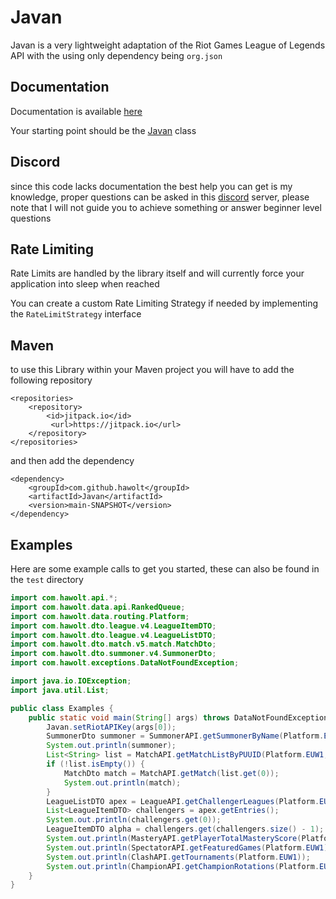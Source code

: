 # Javan

Javan is a very lightweight adaptation of the Riot Games League of Legends API with the using only dependency
being `org.json`

## Documentation

Documentation is available [here](https://javan.hawolt.com)

Your starting point should be the [Javan](https://javan.hawolt.com/com/hawolt/Javan.html) class

## Discord

since this code lacks documentation the best help you can get is my knowledge, proper questions can be asked in this [discord](https://discord.gg/3wknX5gxaW) server, please note that I will not guide you to achieve something or answer beginner level questions

## Rate Limiting

Rate Limits are handled by the library itself and will currently force your application into sleep when reached

You can create a custom Rate Limiting Strategy if needed by implementing the `RateLimitStrategy` interface


## Maven

to use this Library within your Maven project you will have to add the following repository

```
<repositories>
    <repository>
        <id>jitpack.io</id>
         <url>https://jitpack.io</url>
    </repository>
</repositories>
```

and then add the dependency

```
<dependency>
    <groupId>com.github.hawolt</groupId>
    <artifactId>Javan</artifactId>
    <version>main-SNAPSHOT</version>             
</dependency>
```

## Examples

Here are some example calls to get you started, these can also be found in the `test` directory

```java
import com.hawolt.api.*;
import com.hawolt.data.api.RankedQueue;
import com.hawolt.data.routing.Platform;
import com.hawolt.dto.league.v4.LeagueItemDTO;
import com.hawolt.dto.league.v4.LeagueListDTO;
import com.hawolt.dto.match.v5.match.MatchDto;
import com.hawolt.dto.summoner.v4.SummonerDto;
import com.hawolt.exceptions.DataNotFoundException;

import java.io.IOException;
import java.util.List;

public class Examples {
    public static void main(String[] args) throws DataNotFoundException, IOException {
        Javan.setRiotAPIKey(args[0]);
        SummonerDto summoner = SummonerAPI.getSummonerByName(Platform.EUW1, "Agurin");
        System.out.println(summoner);
        List<String> list = MatchAPI.getMatchListByPUUID(Platform.EUW1, summoner.getPUUID());
        if (!list.isEmpty()) {
            MatchDto match = MatchAPI.getMatch(list.get(0));
            System.out.println(match);
        }
        LeagueListDTO apex = LeagueAPI.getChallengerLeagues(Platform.EUW1, RankedQueue.RANKED_SOLO_5x5);
        List<LeagueItemDTO> challengers = apex.getEntries();
        System.out.println(challengers.get(0));
        LeagueItemDTO alpha = challengers.get(challengers.size() - 1);
        System.out.println(MasteryAPI.getPlayerTotalMasteryScore(Platform.EUW1, alpha.getSummonerId()));
        System.out.println(SpectatorAPI.getFeaturedGames(Platform.EUW1));
        System.out.println(ClashAPI.getTournaments(Platform.EUW1));
        System.out.println(ChampionAPI.getChampionRotations(Platform.EUW1));
    }
}
```

